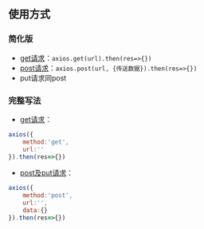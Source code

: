 ## 使用方式

### 简化版

- [get请求]()：`axios.get(url).then(res=>{})`
- [post请求]()：`axios.post(url, {传送数据}).then(res=>{})`
- put请求同post

### 完整写法

- [get请求]()：

```js
axios({
	method:'get',
	url:''
}).then(res=>{})
```
- [post及put请求]()：

```js
axios({
	method:'post',
	url:'',
    data:{}
}).then(res=>{})
```


